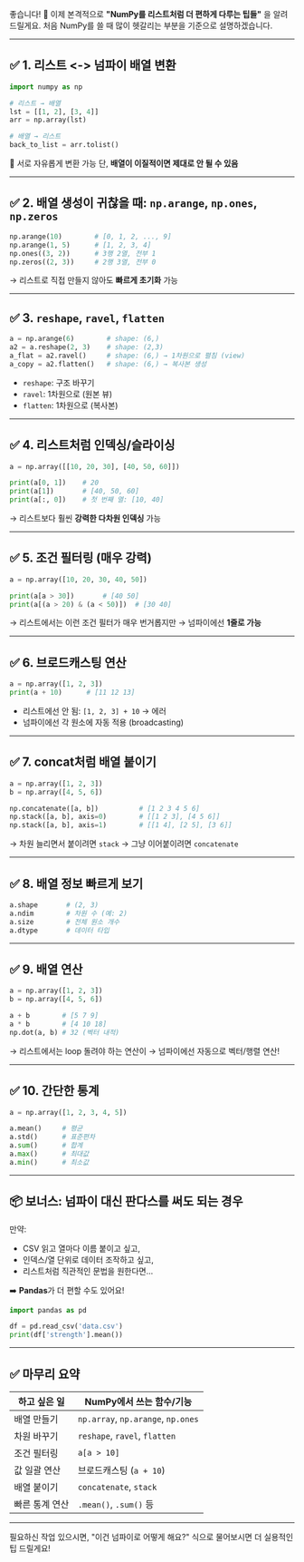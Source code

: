 좋습니다! 🎯 이제 본격적으로 **"NumPy를 리스트처럼 더 편하게 다루는 팁들"** 을 알려드릴게요.
처음 NumPy를 쓸 때 많이 헷갈리는 부분을 기준으로 설명하겠습니다.

---

## ✅ 1. 리스트 <-> 넘파이 배열 변환

```python
import numpy as np

# 리스트 → 배열
lst = [[1, 2], [3, 4]]
arr = np.array(lst)

# 배열 → 리스트
back_to_list = arr.tolist()
```

🔁 서로 자유롭게 변환 가능
단, **배열이 이질적이면 제대로 안 될 수 있음**

---

## ✅ 2. 배열 생성이 귀찮을 때: `np.arange`, `np.ones`, `np.zeros`

```python
np.arange(10)        # [0, 1, 2, ..., 9]
np.arange(1, 5)      # [1, 2, 3, 4]
np.ones((3, 2))      # 3행 2열, 전부 1
np.zeros((2, 3))     # 2행 3열, 전부 0
```

→ 리스트로 직접 만들지 않아도 **빠르게 초기화** 가능

---

## ✅ 3. `reshape`, `ravel`, `flatten`

```python
a = np.arange(6)        # shape: (6,)
a2 = a.reshape(2, 3)    # shape: (2,3)
a_flat = a2.ravel()     # shape: (6,) → 1차원으로 펼침 (view)
a_copy = a2.flatten()   # shape: (6,) → 복사본 생성
```

* `reshape`: 구조 바꾸기
* `ravel`: 1차원으로 (원본 뷰)
* `flatten`: 1차원으로 (복사본)

---

## ✅ 4. 리스트처럼 인덱싱/슬라이싱

```python
a = np.array([[10, 20, 30], [40, 50, 60]])

print(a[0, 1])    # 20
print(a[1])       # [40, 50, 60]
print(a[:, 0])    # 첫 번째 열: [10, 40]
```

→ 리스트보다 훨씬 **강력한 다차원 인덱싱** 가능

---

## ✅ 5. 조건 필터링 (매우 강력)

```python
a = np.array([10, 20, 30, 40, 50])

print(a[a > 30])       # [40 50]
print(a[(a > 20) & (a < 50)])  # [30 40]
```

→ 리스트에서는 이런 조건 필터가 매우 번거롭지만
→ 넘파이에선 **1줄로 가능**

---

## ✅ 6. 브로드캐스팅 연산

```python
a = np.array([1, 2, 3])
print(a + 10)      # [11 12 13]
```

* 리스트에선 안 됨: `[1, 2, 3] + 10` → 에러
* 넘파이에선 각 원소에 자동 적용 (broadcasting)

---

## ✅ 7. concat처럼 배열 붙이기

```python
a = np.array([1, 2, 3])
b = np.array([4, 5, 6])

np.concatenate([a, b])          # [1 2 3 4 5 6]
np.stack([a, b], axis=0)        # [[1 2 3], [4 5 6]]
np.stack([a, b], axis=1)        # [[1 4], [2 5], [3 6]]
```

→ 차원 늘리면서 붙이려면 `stack`
→ 그냥 이어붙이려면 `concatenate`

---

## ✅ 8. 배열 정보 빠르게 보기

```python
a.shape       # (2, 3)
a.ndim        # 차원 수 (예: 2)
a.size        # 전체 원소 개수
a.dtype       # 데이터 타입
```

---

## ✅ 9. 배열 연산

```python
a = np.array([1, 2, 3])
b = np.array([4, 5, 6])

a + b        # [5 7 9]
a * b        # [4 10 18]
np.dot(a, b) # 32 (벡터 내적)
```

→ 리스트에서는 loop 돌려야 하는 연산이
→ 넘파이에선 자동으로 벡터/행렬 연산!

---

## ✅ 10. 간단한 통계

```python
a = np.array([1, 2, 3, 4, 5])

a.mean()     # 평균
a.std()      # 표준편차
a.sum()      # 합계
a.max()      # 최대값
a.min()      # 최소값
```

---

## 📦 보너스: 넘파이 대신 판다스를 써도 되는 경우

만약:

* CSV 읽고 열마다 이름 붙이고 싶고,
* 인덱스/열 단위로 데이터 조작하고 싶고,
* 리스트처럼 직관적인 문법을 원한다면...

➡️ **Pandas**가 더 편할 수도 있어요!

```python
import pandas as pd

df = pd.read_csv('data.csv')
print(df['strength'].mean())
```

---

## ✅ 마무리 요약

| 하고 싶은 일  | NumPy에서 쓰는 함수/기능                   |
| -------- | ---------------------------------- |
| 배열 만들기   | `np.array`, `np.arange`, `np.ones` |
| 차원 바꾸기   | `reshape`, `ravel`, `flatten`      |
| 조건 필터링   | `a[a > 10]`                        |
| 값 일괄 연산  | 브로드캐스팅 (`a + 10`)                  |
| 배열 붙이기   | `concatenate`, `stack`             |
| 빠른 통계 연산 | `.mean()`, `.sum()` 등              |

---

필요하신 작업 있으시면, "이건 넘파이로 어떻게 해요?" 식으로 물어보시면 더 실용적인 팁 드릴게요!
